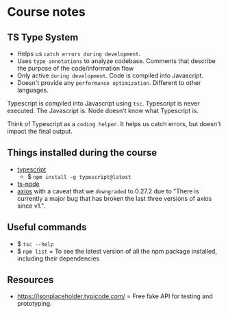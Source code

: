 # Course notes

## TS Type System

- Helps us `catch errors during development`.
- Uses `type annotations` to analyze codebase. Comments that describe the purpose of the code/information flow
- Only active `during development`. Code is compiled into Javascript.
- Doesn't provide any `performance optimization`. Different to other languages.

Typescript is compiled into Javascript using `tsc`. Typescript is never executed. The Javascript is. Node doesn't know what Typescript is.

Think of Typescript as a `coding helper`. It helps us catch errors, but doesn't impact the final output.

## Things installed during the course

- [typescript](https://www.npmjs.com/package/typescript)
  - $ `npm install -g typescript@latest`
- [ts-node](https://www.npmjs.com/package/ts-node)
- [axios](https://www.npmjs.com/package/axios) with a caveat that we `downgraded` to 0.27.2 due to "There is currently a major bug that has broken the last three versions of axios since v1.".

## Useful commands

- $ `tsc --help`
- $ `npm list` = To see the latest version of all the npm package installed, including their dependencies

## Resources

- https://jsonplaceholder.typicode.com/ = Free fake API for testing and prototyping.
